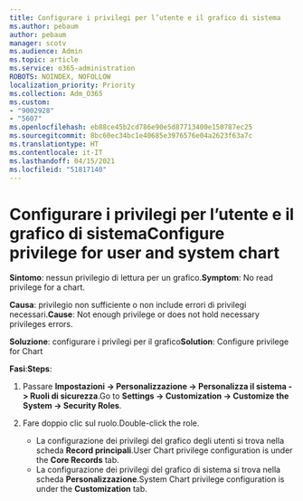 ```yaml
---
title: Configurare i privilegi per l’utente e il grafico di sistema
ms.author: pebaum
author: pebaum
manager: scotv
ms.audience: Admin
ms.topic: article
ms.service: o365-administration
ROBOTS: NOINDEX, NOFOLLOW
localization_priority: Priority
ms.collection: Adm_O365
ms.custom:
- "9002928"
- "5607"
ms.openlocfilehash: eb88ce45b2cd786e90e5d87713400e150787ec25
ms.sourcegitcommit: 8bc60ec34bc1e40685e3976576e04a2623f63a7c
ms.translationtype: HT
ms.contentlocale: it-IT
ms.lasthandoff: 04/15/2021
ms.locfileid: "51817140"
---
```

# <a name="configure-privilege-for-user-and-system-chart"></a><span data-ttu-id="82213-102">Configurare i privilegi per l’utente e il grafico di sistema</span><span class="sxs-lookup"><span data-stu-id="82213-102">Configure privilege for user and system chart</span></span>

<span data-ttu-id="82213-103">**Sintomo**: nessun privilegio di lettura per un grafico.</span><span class="sxs-lookup"><span data-stu-id="82213-103">**Symptom**: No read privilege for a chart.</span></span>

<span data-ttu-id="82213-104">**Causa**: privilegio non sufficiente o non include errori di privilegi necessari.</span><span class="sxs-lookup"><span data-stu-id="82213-104">**Cause**: Not enough privilege or does not hold necessary privileges errors.</span></span>

<span data-ttu-id="82213-105">**Soluzione**: configurare i privilegi per il grafico</span><span class="sxs-lookup"><span data-stu-id="82213-105">**Solution**: Configure privilege for Chart</span></span>

<span data-ttu-id="82213-106">**Fasi**:</span><span class="sxs-lookup"><span data-stu-id="82213-106">**Steps**:</span></span>

1. <span data-ttu-id="82213-107">Passare **Impostazioni -> Personalizzazione -> Personalizza il sistema -> Ruoli di sicurezza**.</span><span class="sxs-lookup"><span data-stu-id="82213-107">Go to **Settings -> Customization -> Customize the System -> Security Roles**.</span></span>

2. <span data-ttu-id="82213-108">Fare doppio clic sul ruolo.</span><span class="sxs-lookup"><span data-stu-id="82213-108">Double-click the role.</span></span>

    - <span data-ttu-id="82213-109">La configurazione dei privilegi del grafico degli utenti si trova nella scheda **Record principali**.</span><span class="sxs-lookup"><span data-stu-id="82213-109">User Chart privilege configuration is under the **Core Records** tab.</span></span>
    - <span data-ttu-id="82213-110">La configurazione dei privilegi del grafico di sistema si trova nella scheda **Personalizzazione**.</span><span class="sxs-lookup"><span data-stu-id="82213-110">System Chart privilege configuration is under the **Customization** tab.</span></span>
